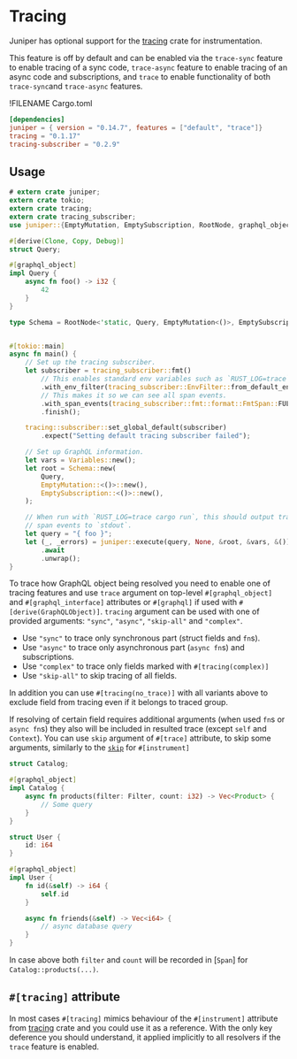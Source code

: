 # Tracing

Juniper has optional support for the [tracing] crate for instrumentation.

This feature is off by default and can be enabled via the `trace-sync`
feature to enable tracing of a sync code, `trace-async` feature to enable
tracing of an async code and subscriptions, and `trace` to enable 
functionality of both `trace-sync`and `trace-async` features.

!FILENAME Cargo.toml

```toml
[dependencies]
juniper = { version = "0.14.7", features = ["default", "trace"]}
tracing = "0.1.17"
tracing-subscriber = "0.2.9"
```

## Usage

```rust
# extern crate juniper;
extern crate tokio;
extern crate tracing;
extern crate tracing_subscriber;
use juniper::{EmptyMutation, EmptySubscription, RootNode, graphql_object, Variables};

#[derive(Clone, Copy, Debug)]
struct Query;

#[graphql_object]
impl Query {
    async fn foo() -> i32 {
        42
    }
}

type Schema = RootNode<'static, Query, EmptyMutation<()>, EmptySubscription<()>>;


#[tokio::main]
async fn main() {
    // Set up the tracing subscriber.
    let subscriber = tracing_subscriber::fmt()
        // This enables standard env variables such as `RUST_LOG=trace`.
        .with_env_filter(tracing_subscriber::EnvFilter::from_default_env())
        // This makes it so we can see all span events.
        .with_span_events(tracing_subscriber::fmt::format::FmtSpan::FULL)
        .finish();

    tracing::subscriber::set_global_default(subscriber)
        .expect("Setting default tracing subscriber failed");

    // Set up GraphQL information.
    let vars = Variables::new();
    let root = Schema::new(
        Query,
        EmptyMutation::<()>::new(),
        EmptySubscription::<()>::new(),
    );

    // When run with `RUST_LOG=trace cargo run`, this should output traces /
    // span events to `stdout`.
    let query = "{ foo }";
    let (_, _errors) = juniper::execute(query, None, &root, &vars, &())
        .await
        .unwrap();
}
```

To trace how GraphQL object being resolved you need to enable one of tracing 
features and use `trace` argument on top-level `#[graphql_object]` and
`#[graphql_interface]` attributes or `#[graphql]` if used with `#[derive(GraphQLObject)]`.
`tracing` argument can be used with one of provided arguments:
`"sync"`, `"async"`, `"skip-all"` and `"complex"`.
 - Use `"sync"` to trace only synchronous part (struct fields and `fn`s).
 - Use `"async"` to trace only asynchronous part (`async fn`s) and
subscriptions.
 - Use `"complex"` to trace only fields marked with `#[tracing(complex)]`
 - Use `"skip-all"` to skip tracing of all fields.

In addition you can use `#[tracing(no_trace)]` with all variants above to
exclude field from tracing even if it belongs to traced group.

If resolving of certain field requires additional arguments (when used `fn`s or
`async fn`s) they also will be included in resulted trace (except `self` and
`Context`). You can use `skip` argument of `#[trace]` attribute, to skip some
arguments, similarly to the [`skip`] for `#[instrument]`

```rust
struct Catalog;

#[graphql_object]
impl Catalog {
    async fn products(filter: Filter, count: i32) -> Vec<Product> {
        // Some query
    }
}

struct User {
    id: i64
}

#[graphql_object]
impl User {
    fn id(&self) -> i64 {
        self.id
    }

    async fn friends(&self) -> Vec<i64> {
        // async database query 
    }
}
```

In case above both `filter` and `count` will be recorded in [`Span`] for
`Catalog::products(...)`.


## `#[tracing]` attribute

In most cases `#[tracing]` mimics behaviour of the `#[instrument]` attribute
from [tracing] crate and you could use it as a reference. With the only key
deference you should understand, it applied implicitly to all resolvers if the
`trace` feature is enabled.

[tracing]: https://crates.io/crates/tracing
[`skip`]: https://docs.rs/tracing/0.1.26/tracing/attr.instrument.html#skipping-fields
